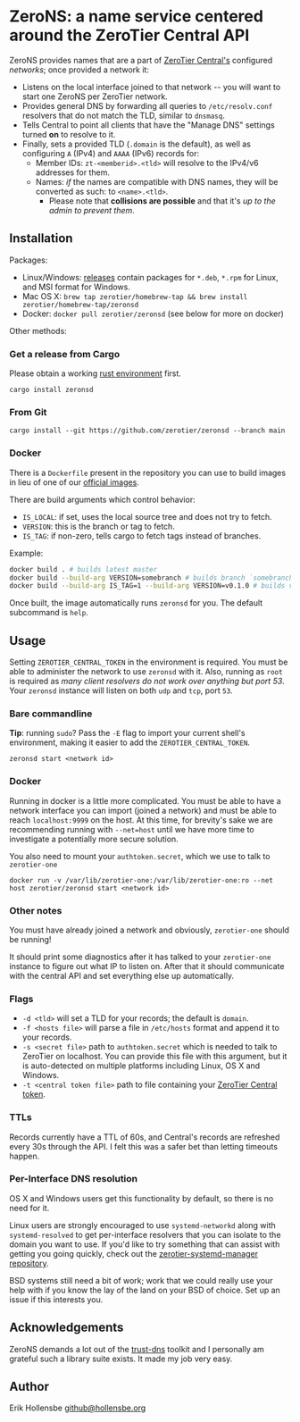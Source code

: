 # ZeroNS: a name service centered around the ZeroTier Central API

ZeroNS provides names that are a part of [ZeroTier Central's](https://my.zerotier.com) configured _networks_; once provided a network it:

- Listens on the local interface joined to that network -- you will want to start one ZeroNS per ZeroTier network.
- Provides general DNS by forwarding all queries to `/etc/resolv.conf` resolvers that do not match the TLD, similar to `dnsmasq`.
- Tells Central to point all clients that have the "Manage DNS" settings turned **on** to resolve to it.
- Finally, sets a provided TLD (`.domain` is the default), as well as configuring `A` (IPv4) and `AAAA` (IPv6) records for:
  - Member IDs: `zt-<memberid>.<tld>` will resolve to the IPv4/v6 addresses for them.
  - Names: _if_ the names are compatible with DNS names, they will be converted as such: to `<name>.<tld>`.
    - Please note that **collisions are possible** and that it's _up to the admin to prevent them_.

## Installation

Packages:

- Linux/Windows: [releases](https://github.com/zerotier/zeronsd/releases) contain packages for `*.deb`, `*.rpm` for Linux, and MSI format for Windows.
- Mac OS X: `brew tap zerotier/homebrew-tap && brew install zerotier/homebrew-tap/zeronsd`
- Docker: `docker pull zerotier/zeronsd` (see below for more on docker)

Other methods:

### Get a release from Cargo

Please obtain a working [rust environment](https://rustup.rs/) first.

```
cargo install zeronsd
```

### From Git

```
cargo install --git https://github.com/zerotier/zeronsd --branch main
```

### Docker

There is a `Dockerfile` present in the repository you can use to build images in lieu of one of our [official images](https://hub.docker.com/r/zerotier/zeronsd).

There are build arguments which control behavior:

- `IS_LOCAL`: if set, uses the local source tree and does not try to fetch.
- `VERSION`: this is the branch or tag to fetch.
- `IS_TAG`: if non-zero, tells cargo to fetch tags instead of branches.

Example:

```bash
docker build . # builds latest master
docker build --build-arg VERSION=somebranch # builds branch `somebranch`
docker build --build-arg IS_TAG=1 --build-arg VERSION=v0.1.0 # builds version 0.1.0 from tag v0.1.0
```

Once built, the image automatically runs `zeronsd` for you. The default subcommand is `help`.

## Usage

Setting `ZEROTIER_CENTRAL_TOKEN` in the environment is required. You must be able to administer the network to use `zeronsd` with it. Also, running as `root` is required as _many client resolvers do not work over anything but port 53_. Your `zeronsd` instance will listen on both `udp` and `tcp`, port `53`.

### Bare commandline

**Tip**: running `sudo`? Pass the `-E` flag to import your current shell's environment, making it easier to add the `ZEROTIER_CENTRAL_TOKEN`.

```
zeronsd start <network id>
```

### Docker

Running in docker is a little more complicated. You must be able to have a network interface you can import (joined a network) and must be able to reach `localhost:9999` on the host. At this time, for brevity's sake we are recommending running with `--net=host` until we have more time to investigate a potentially more secure solution.

You also need to mount your `authtoken.secret`, which we use to talk to `zerotier-one`

```
docker run -v /var/lib/zerotier-one:/var/lib/zerotier-one:ro --net host zerotier/zeronsd start <network id>
```

### Other notes

You must have already joined a network and obviously, `zerotier-one` should be running!

It should print some diagnostics after it has talked to your `zerotier-one` instance to figure out what IP to listen on. After that it should communicate with the central API and set everything else up automatically.

### Flags

- `-d <tld>` will set a TLD for your records; the default is `domain`.
- `-f <hosts file>` will parse a file in `/etc/hosts` format and append it to your records.
- `-s <secret file>` path to `authtoken.secret` which is needed to talk to ZeroTier on localhost. You can provide this file with this argument, but it is auto-detected on multiple platforms including Linux, OS X and Windows.
- `-t <central token file>` path to file containing your [ZeroTier Central token](https://my.zerotier.com/account).

### TTLs

Records currently have a TTL of 60s, and Central's records are refreshed every 30s through the API. I felt this was a safer bet than letting timeouts happen.

### Per-Interface DNS resolution

OS X and Windows users get this functionality by default, so there is no need for it.

Linux users are strongly encouraged to use `systemd-networkd` along with `systemd-resolved` to get per-interface resolvers that you can isolate to the domain you want to use. If you'd like to try something that can assist with getting you going quickly, check out the [zerotier-systemd-manager repository](https://github.com/zerotier/zerotier-systemd-manager).

BSD systems still need a bit of work; work that we could really use your help with if you know the lay of the land on your BSD of choice. Set up an issue if this interests you.

## Acknowledgements

ZeroNS demands a lot out of the [trust-dns](https://github.com/bluejekyll/trust-dns) toolkit and I personally am grateful such a library suite exists. It made my job very easy.

## Author

Erik Hollensbe <github@hollensbe.org>
